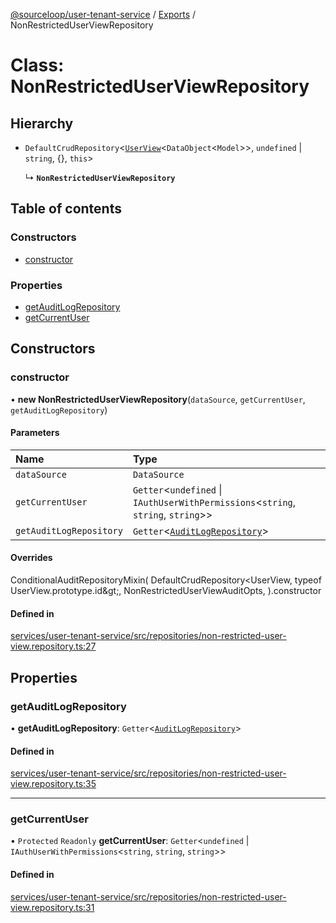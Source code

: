 [@sourceloop/user-tenant-service](../README.md) / [Exports](../modules.md) / NonRestrictedUserViewRepository

# Class: NonRestrictedUserViewRepository

## Hierarchy

- `DefaultCrudRepository`<[`UserView`](UserView.md)<`DataObject`<`Model`\>\>, `undefined` \| `string`, {}, `this`\>

  ↳ **`NonRestrictedUserViewRepository`**

## Table of contents

### Constructors

- [constructor](NonRestrictedUserViewRepository.md#constructor)

### Properties

- [getAuditLogRepository](NonRestrictedUserViewRepository.md#getauditlogrepository)
- [getCurrentUser](NonRestrictedUserViewRepository.md#getcurrentuser)

## Constructors

### constructor

• **new NonRestrictedUserViewRepository**(`dataSource`, `getCurrentUser`, `getAuditLogRepository`)

#### Parameters

| Name | Type |
| :------ | :------ |
| `dataSource` | `DataSource` |
| `getCurrentUser` | `Getter`<`undefined` \| `IAuthUserWithPermissions`<`string`, `string`, `string`\>\> |
| `getAuditLogRepository` | `Getter`<[`AuditLogRepository`](AuditLogRepository.md)\> |

#### Overrides

ConditionalAuditRepositoryMixin(
  DefaultCrudRepository&lt;UserView, typeof UserView.prototype.id\&gt;,
  NonRestrictedUserViewAuditOpts,
).constructor

#### Defined in

[services/user-tenant-service/src/repositories/non-restricted-user-view.repository.ts:27](https://github.com/sourcefuse/loopback4-microservice-catalog/blob/d35fdb3f0/services/user-tenant-service/src/repositories/non-restricted-user-view.repository.ts#L27)

## Properties

### getAuditLogRepository

• **getAuditLogRepository**: `Getter`<[`AuditLogRepository`](AuditLogRepository.md)\>

#### Defined in

[services/user-tenant-service/src/repositories/non-restricted-user-view.repository.ts:35](https://github.com/sourcefuse/loopback4-microservice-catalog/blob/d35fdb3f0/services/user-tenant-service/src/repositories/non-restricted-user-view.repository.ts#L35)

___

### getCurrentUser

• `Protected` `Readonly` **getCurrentUser**: `Getter`<`undefined` \| `IAuthUserWithPermissions`<`string`, `string`, `string`\>\>

#### Defined in

[services/user-tenant-service/src/repositories/non-restricted-user-view.repository.ts:31](https://github.com/sourcefuse/loopback4-microservice-catalog/blob/d35fdb3f0/services/user-tenant-service/src/repositories/non-restricted-user-view.repository.ts#L31)
